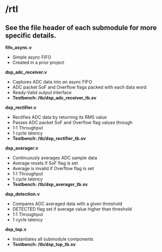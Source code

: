 # /rtl

## See the file header of each submodule for more specific details.

__fifo_async.v__
- Simple async FIFO
- Created in a prior project

__dsp_adc_receiver.v__
- Captures ADC data into an async FIFO
- ADC packet SoF and Overflow flags packed with each data word
- Ready-Valid output interface
- **Testbench: /tb/dsp_adc_receiver_tb.sv**

__dsp_rectifier.v__
- Rectifies ADC data by returning its RMS value
- Passes ADC packet SoF and Overflow flag values through
- 1:1 Throughput
- 1 cycle latency
- **Testbench: /tb/dsp_rectifier_tb.sv**

__dsp_averager.v__
- Continuously averages ADC sample data 
- Average resets if SoF flag is set 
- Average is invalid if Overflow flag is set
- 1:1 Throughput
- 1 cycle latency
- **Testbench: /tb/dsp_averager_tb.sv**

__dsp_detection.v__
- Compares ADC averaged data with a given threshold
- DETECTED flag set if average value higher than threshold
- 1:1 Throughput
- 1 cycle latency

__dsp_top.v__
- Instantiates all submodule components
- **Testbench: /tb/dsp_top_tb.sv**
